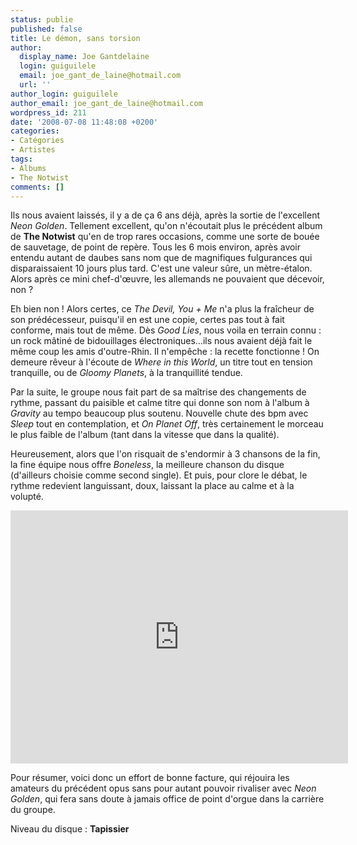```yaml
---
status: publie
published: false
title: Le démon, sans torsion
author:
  display_name: Joe Gantdelaine
  login: guiguilele
  email: joe_gant_de_laine@hotmail.com
  url: ''
author_login: guiguilele
author_email: joe_gant_de_laine@hotmail.com
wordpress_id: 211
date: '2008-07-08 11:48:08 +0200'
categories:
- Catégories
- Artistes
tags:
- Albums
- The Notwist
comments: []
---
```

Ils nous avaient laissés, il y a de ça 6 ans déjà, après la sortie de l'excellent *Neon Golden*. Tellement excellent, qu'on n'écoutait plus le précédent album de __The Notwist__ qu'en de trop rares occasions, comme une sorte de bouée de sauvetage, de point de repère. Tous les 6 mois environ, après avoir entendu autant de daubes sans nom que de magnifiques fulgurances qui disparaissaient 10 jours plus tard. C'est une valeur sûre, un mètre-étalon. Alors après ce mini chef-d'œuvre, les allemands ne pouvaient que décevoir, non ?

Eh bien non ! Alors certes, ce *The Devil, You + Me* n'a plus la fraîcheur de son prédécesseur, puisqu'il en est une copie, certes pas tout à fait conforme, mais tout de même. Dès *Good Lies*, nous voila en terrain connu : un rock mâtiné de bidouillages électroniques...ils nous avaient déjà fait le même coup les amis d'outre-Rhin. Il n'empêche : la recette fonctionne ! On demeure rêveur à l'écoute de *Where in this World*, un titre tout en tension tranquille, ou de *Gloomy Planets*, à la tranquillité tendue.

Par la suite, le groupe nous fait part de sa maîtrise des changements de rythme, passant du paisible et calme titre qui donne son nom à l'album à *Gravity* au tempo beaucoup plus soutenu. Nouvelle chute des bpm avec *Sleep* tout en contemplation, et *On Planet Off*, très certainement le morceau le plus faible de l'album (tant dans la vitesse que dans la qualité).

Heureusement, alors que l'on risquait de s'endormir à 3 chansons de la fin, la fine équipe nous offre *Boneless*, la meilleure chanson du disque (d'ailleurs choisie comme second single). Et puis, pour clore le débat, le rythme redevient languissant, doux, laissant la place au calme et à la volupté.

<iframe src="http://player.vimeo.com/video/7958945?title=0&byline=0&portrait=0&color=C2A966" width="540" height="405" frameborder="0"></iframe>

Pour résumer, voici donc un effort de bonne facture, qui réjouira les amateurs du précédent opus sans pour autant pouvoir rivaliser avec *Neon Golden*, qui fera sans doute à jamais office de point d'orgue dans la carrière du groupe.

Niveau du disque : __Tapissier__
